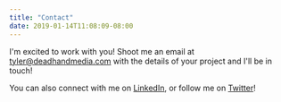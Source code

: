 ```yaml
---
title: "Contact"
date: 2019-01-14T11:08:09-08:00
---
```


I'm excited to work with you! Shoot me an email at [tyler@deadhandmedia.com](mailto:tyler@deadhandmedia.com) with the details of your project and I'll be in touch!

You can also connect with me on [LinkedIn](https://www.linkedin.com/in/tylerlwsmith/), or follow me on [Twitter](https://twitter.com/tylerlwsmith)!